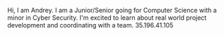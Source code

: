 Hi, I am Andrey. I am a Junior/Senior going for Computer Science with a minor in Cyber Security. I'm excited to learn about real world project development and coordinating with a team.
35.196.41.105
